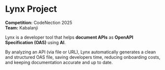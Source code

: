 #  Lynx Project  

**Competition:** CodeNection 2025  
**Team:** Kabalanji  

Lynx is a developer tool that helps **document APIs** as **OpenAPI Specification (OAS)** using **AI**.  

By analyzing an API (via file or URL), Lynx automatically generates a clean and structured OAS file, saving developers time, reducing onboarding costs, and keeping documentation accurate and up to date.  
